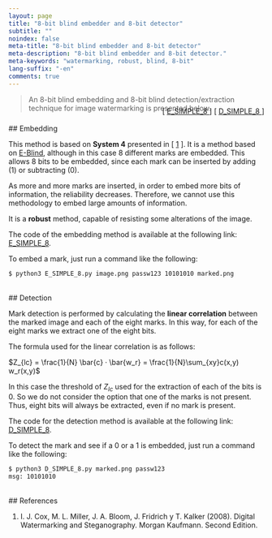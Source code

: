 ```yaml
---
layout: page
title: "8-bit blind embedder and 8-bit detector"
subtitle: "" 
noindex: false
meta-title: "8-bit blind embedder and 8-bit detector"
meta-description: "8-bit blind embedder and 8-bit detector."
meta-keywords: "watermarking, robust, blind, 8-bit"
lang-suffix: "-en"
comments: true
---
```


> An 8-bit blind embedding and 8-bit blind detection/extraction technique 
> for image watermarking is presented below.
<div style='text-align:right;margin-top:-25px'> 
    [ <a href='https://github.com/daniellerch/stegolab/tree/master/watermarking/E_SIMPLE_8.py'>
        E_SIMPLE_8
      </a> ]
    [ <a href='https://github.com/daniellerch/stegolab/tree/master/watermarking/D_SIMPLE_8.py'>
        D_SIMPLE_8
      </a> ]
</div>





<br>
## Embedding

This method is based on **System 4** presented in [ [1](#references) ]. 
It is a method based on [E-Blind](/stego/lab/watermarking-methods/e-blind-en/), 
although in this case 8 different marks are embedded. This allows 8 bits to be 
embedded, since each mark can be inserted by adding (1) or subtracting (0).

As more and more marks are inserted, in order to embed more bits of information, 
the reliability decreases. Therefore, we cannot use this methodology to embed 
large amounts of information.

It is a **robust** method, capable of resisting some alterations of 
the image.

The code of the embedding method is available at the following link:
<a href='https://github.com/daniellerch/stegolab/tree/master/watermarking/E_SIMPLE_8.py'>E_SIMPLE_8</a>.

To embed a mark, just run a command like the following:

```bash
$ python3 E_SIMPLE_8.py image.png passw123 10101010 marked.png
```


<br>
## Detection

Mark detection is performed by calculating the **linear correlation** between 
the marked image and each of the eight marks. In this way, for each of the eight 
marks we extract one of the eight bits.

The formula used for the linear correlation is as follows:

$Z_{lc} = \frac{1}{N} \bar{c} · \bar{w_r} = \frac{1}{N}\sum_{xy}c(x,y) w_r(x,y)$

In this case the threshold of $Z_{lc}$ used for the extraction of each of the bits is $0$. 
So we do not consider the option that one of the marks is not present. Thus, 
eight bits will always be extracted, even if no mark is present.

The code for the detection method is available at the following link: 
<a href='https://github.com/daniellerch/stegolab/tree/master/watermarking/D_SIMPLE_8.py'>D_SIMPLE_8</a>.

To detect the mark and see if a 0 or a 1 is embedded, just run a command like the following:

```bash
$ python3 D_SIMPLE_8.py marked.png passw123
msg: 10101010
```



<br>
## References


1. I. J. Cox, M. L. Miller, J. A. Bloom, J. Fridrich y T. Kalker (2008). 
   Digital Watermarking and Steganography. Morgan Kaufmann. Second Edition.



